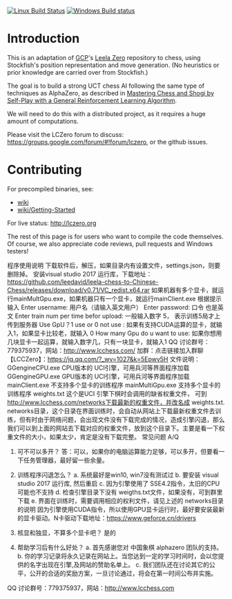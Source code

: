 [![Linux Build Status](https://travis-ci.org/glinscott/leela-chess.svg?branch=master)](https://travis-ci.org/glinscott/leela-chess)
[![Windows Build status](https://ci.appveyor.com/api/projects/status/w2nymx3wpd0d1da1/branch/master?svg=true)](https://ci.appveyor.com/project/glinscott/leela-chess/branch/master)

# Introduction

This is an adaptation of [GCP](https://github.com/gcp)'s [Leela Zero](https://github.com/gcp/leela-zero/) repository to chess, using Stockfish's position representation and move generation. (No heuristics or prior knowledge are carried over from Stockfish.)

The goal is to build a strong UCT chess AI following the same type of techniques as AlphaZero, as described in [Mastering Chess and Shogi by Self-Play with a General Reinforcement Learning Algorithm](https://arxiv.org/abs/1712.01815).

We will need to do this with a distributed project, as it requires a huge amount of computations.

Please visit the LCZero forum to discuss: https://groups.google.com/forum/#!forum/lczero, or the github issues.

# Contributing

For precompiled binaries, see:
* [wiki](https://github.com/glinscott/leela-chess/wiki)
* [wiki/Getting-Started](https://github.com/glinscott/leela-chess/wiki/Getting-Started)

For live status: http://lczero.org

The rest of this page is for users who want to compile the code themselves.
Of course, we also appreciate code reviews, pull requests and Windows testers!

程序使用说明
下载软件后，解压，如果目录内有设置文件，settings.json，则要删除掉。
安装visual studio 2017 运行库，下载地址：https://github.com/leedavid/leela-chess-to-Chinese-Chess/releases/download/v0.71/VC_redist.x64.rar
如果机器有多个显卡，就运行mainMultGpu.exe，如果机器只有一个显卡，就运行mainClient.exe
根据提示输入 Enter username:
用户名（请输入英文用户） Enter password:
口令 也是英文 Enter train num per time befor upload:
一般输入数字 5， 表示训练5局才上传到服务器 Use GpU？1 use or 0 not use : 如果有支持CUDA运算的显卡，就输入1，如果显卡比较老，就输入 0 How many Gpu do u want to use: 如果你想用几块显卡一起运算，就输入数字几，只有一块显卡，就输入1
QQ 讨论群号：779375937，网站：http://www.lcchess.com/
加群：点击链接加入群聊【LCCZero】：https://jq.qq.com/?_wv=1027&k=5Epwv5H
文件说明： GGengineCPU.exe CPU版本的 UCI引擎，可用兵河等界面程序加载 GGengineGPU.exe GPU版本的 UCI引擎，可用兵河等界面程序加载 mainClient.exe 不支持多个显卡的训练程序 mainMultiGpu.exe 支持多个显卡的训练程序 weights.txt 这个是UCI 引擎下棋时会调用的缺省权重文件， 可到 http://www.lcchess.com/networks下载最新的权重文件，并改名成 weights.txt. networks目录，这个目录在界面训练时，会自动从网站上下载最新权重文件去训练，但有时由于网络问题，会出现文件没有下载完成的情况，造成引擎闪退，那么我们可以到上面的网站去下载对应的权重文件，放到这个目录下。主要是看一下权重文件的大小，如果太少，肯定是没有下载完整。
常见问题 A/Q
1.	可不可以多开？
答：可以，如果你的电脑运算能力足够，可以多开，但要看一下任务管理器，最好留一些余量。

2.	训练程序闪退怎么？
a.	系统最好是win10, win7没有测试过 b.	要安装 visual studio 2017 运行库, 然后重启 c.	因为引擎使用了 SSE4.2指令，太旧的CPU可能也不支持 d.	检查引擎目录下没有 weigths.txt文件，如果没有，可到群里下载 e.	界面在训练时，需要调用相应的权利文件，请见上述的 networks目录的说明 因为引擎使用CUDA指令，所以使用GPU显卡运行时，最好要安装最新的显卡驱动。N卡驱动下载地址：https://www.geforce.cn/drivers

3. 核显和独显，不算多个显卡吧？
是的

4. 帮助学习后有什么好处？
a. 首先感谢您对 中国象棋 alphazero 团队的支持。 b. 你的学习记录将永久记录在网站上。当您达到一定的学习时间时，会以您提供的名字出现在引擎,及网站的赞助名单上。 c. 我们团队还在讨论其它的公平，公开的合适的奖励方案，一旦讨论通过，将会在第一时间公布并实施。

QQ 讨论群号：779375937，网站：http://www.lcchess.com
